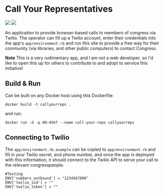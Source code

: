 Call Your Representatives
===

<img src="https://img.shields.io/liberapay/patrons/~1532295.svg?logo=liberapay"> <img src="https://img.shields.io/liberapay/goal/~1532295.svg?logo=liberapay"> 

An application to provide browser-based calls to members of congress via Twilio. The operator can fill up a Twilio account, enter their credentials into the app's `app/environment.rb` and run this site to provide a free way for their community (via libraries, and other public computers) to contact Congress.

**Note** This is a very rudimentary app, and I am not a web developer, so I'd like to open this up for others to contribute to and adopt to service this initiative!

Build & Run
---

Can be built on any Docker host using this Dockerfile:

```
docker build -t callyourreps .
```

and run:

```
docker run -d -p 80:4567 --name call-your-reps callyourreps
```

Connecting to Twilio 
---

The `app/environment.rb.example` can be copied to `app/environment.rb` and fill in your Twilio secret, and phone number, and once the app is deployed with this information, it should connect to the Twilio API to serve your call to the relevant congresspeople. 


```
#Testing
ENV['numbers_outbound'] = "1234567890"
ENV['twilio_sid'] = ""
ENV['twilio_token'] = ""
```


